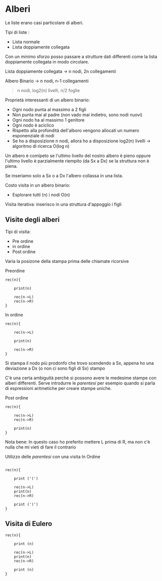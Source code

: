 # Alberi

Le liste erano casi particolare di alberi.

Tipi di liste :
* Lista normale
* Lista doppiamente collegata

Con un minimo sforzo posso passare a strutture dati differenti come la lista doppiamente collegata in modo circolare.

Lista doppiamente collegata -> n nodi, 2n collegamenti

Albero Binario -> n nodi, n-1 collegamenti
> n nodi, log2(n) livelli, n/2 foglie

Proprietà interessanti di un albero binario:
* Ogni nodo punta al massimo a 2 figli
* Non punta mai al padre (non vado mai indietro, sono nodi nuovi)
* Ogni nodo ha al massimo 1 genitore
* Ogni nodo è aciclico
* Rispetto alla profondità dell'alboro vengono allocati un numero esponenziale di nodi
* Se ho a disposizione n nodi, allora ho a disposizione log2(n) livelli -> algoritmo di ricerca O(log n)

Un albero è comlpeto se l'ultimo livello del nostro albero è pieno oppure l'ultimo livello è parzialmente riempito (da Sx a Dx) se la struttura non è piena.

Se inseriamo solo a Sx o a Dx l'albero collassa in una lista.

Costo visita in un albero binario:
* Esplorare tutti (n) i nodi O(n)

Visita iterativa: inserisco in una struttura d'appoggio i figli

## Visite degli alberi

Tipi di visita:
* Pre ordine
* in ordine 
* Post ordine

Varia la posizone della stampa prima delle chiamate ricorsive

Preordine
```
rec(n){

    print(n)

    rec(n->L)
    rec(n->R)
}
```

In ordine
```
rec(n){

    rec(n->L)

    print(n)

    rec(n->R)
}
```
Si stampa il nodo più prodonfo che trovo scendendo a Sx, appena ho una deviazione a Dx (o non ci sono figli di Sx) stampo

C'è una certa ambiguità perchè si possono avere le medesime stampe con alberi differenti. Serve introdurre le *parentesi* per esempio quando si parla di espressioni aritmetiche per creare stampe uniche.


Post ordine
```
rec(n){

    rec(n->L)
    rec(n->R)

    print(n)
}
```
Nota bene: In questo caso ho preferito mettere L prima di R, ma non c'è nulla che mi vieti di fare il contrario


Utilizzo delle *parentesi* con una visita In Ordine
```

rec(n){

    print ('(')

    rec(n->L)
    print(n)
    rec(n->R)

    print (')')
}
```

## Visita di Eulero 

```
rec(n){

    print (n)

    rec(n->L)
    print(n)
    rec(n->R)

    print (n)
}

```